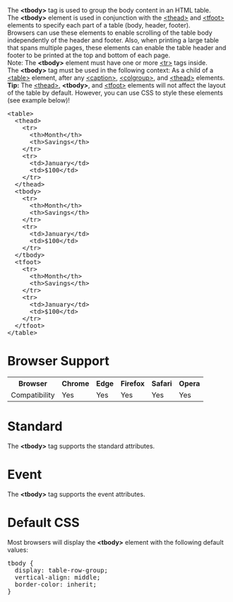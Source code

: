 The <b>&lt;tbody&gt;</b> tag is used to group the body content in an HTML table.
<br>
The <b>&lt;tbody&gt;</b> element is used in conjunction with the <a href="thead.md">&lt;thead&gt;</a> and <a href="tfoot.md">&lt;tfoot&gt;</a> elements to specify each part of a table (body, header, footer).
<br>
Browsers can use these elements to enable scrolling of the table body independently of the header and footer. Also, when printing a large table that spans multiple pages, these elements can enable the table header and footer to be printed at the top and bottom of each page.
<br>
Note: The <b>&lt;tbody&gt;</b> element must have one or more <a href="tr.md">&lt;tr&gt;</a> tags inside.
<br>
The <b>&lt;tbody&gt;</b> tag must be used in the following context: As a child of a <a href="table.md">&lt;table&gt;</a> element, after any <a href="caption.md">&lt;caption&gt;</a>, <a href="colgroup.md">&lt;colgroup&gt;</a>, and <a href="thead.md">&lt;thead&gt;</a> elements.
<br>
<b>Tip:</b> The <a href="thead.md">&lt;thead&gt;</a>, <b>&lt;tbody&gt;</b>, and <a href="tfoot.md">&lt;tfoot&gt;</a> elements will not affect the layout of the table by default. However, you can use CSS to style these elements (see example below)!
<pre>
&lt;table&gt;
  &lt;thead&gt;
    &lt;tr&gt;
      &lt;th&gt;Month&lt;/th&gt;
      &lt;th&gt;Savings&lt;/th&gt;
    &lt;/tr&gt;
    &lt;tr&gt;
      &lt;td&gt;January&lt;/td&gt;
      &lt;td&gt;$100&lt;/td&gt;
    &lt;/tr&gt;
  &lt;/thead&gt;
  &lt;tbody&gt;
    &lt;tr&gt;
      &lt;th&gt;Month&lt;/th&gt;
      &lt;th&gt;Savings&lt;/th&gt;
    &lt;/tr&gt;
    &lt;tr&gt;
      &lt;td&gt;January&lt;/td&gt;
      &lt;td&gt;$100&lt;/td&gt;
    &lt;/tr&gt;
  &lt;/tbody&gt;
  &lt;tfoot&gt;
    &lt;tr&gt;
      &lt;th&gt;Month&lt;/th&gt;
      &lt;th&gt;Savings&lt;/th&gt;
    &lt;/tr&gt;
    &lt;tr&gt;
      &lt;td&gt;January&lt;/td&gt;
      &lt;td&gt;$100&lt;/td&gt;
    &lt;/tr&gt;
  &lt;/tfoot&gt;
&lt;/table&gt;
</pre>
<h1>Browser Support</h1>
<table class="ws-table-all notranslate">
  <tr>
    <th>Browser</th>
    <th>Chrome</th>
    <th>Edge</th>
    <th>Firefox</th>
    <th>Safari</th>
    <th>Opera</th>
  </tr>
  <tr>
    <td>Compatibility</td>
    <td>Yes</td>
    <td>Yes</td>
    <td>Yes</td>
    <td>Yes</td>
    <td>Yes</td>
  </tr>
</table>
<h1>Standard</h1>
The <b>&lt;tbody&gt;</b> tag supports the standard attributes.
<h1>Event</h1>
The <b>&lt;tbody&gt;</b> tag supports the event attributes.
<h1>Default CSS</h1>
Most browsers will display the <b>&lt;tbody&gt;</b> element with the following default values:
<pre>
tbody {
  display: table-row-group;
  vertical-align: middle;
  border-color: inherit;
}
</pre>
